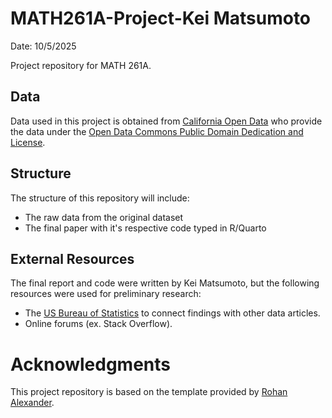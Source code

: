 # MATH261A-Project-Kei Matsumoto

Date: 10/5/2025

Project repository for MATH 261A.

## Data

Data used in this project is obtained from [California Open Data](https://data.ca.gov/) who provide the data under the [Open Data Commons Public Domain Dedication and License](https://opendatacommons.org/licenses/pddl/1-0/).

## Structure

The structure of this repository will include:

* The raw data from the original dataset
* The final paper with it's respective code typed in R/Quarto

## External Resources

The final report and code were written by Kei Matsumoto, but the following resources were used for preliminary research:

* The [US Bureau of Statistics](https://www.bls.gov/opub/ted/2020/three-fourths-of-workers-had-to-interact-with-the-public-in-2019-4-3-percent-worked-around-crowds.htm#:~:text=Percent%20of%20workers%20with%20jobs%20requiring%20interaction,%C2%B7%20Percent%20of%20workers%20by%20requirement%20to) to connect findings with other data articles. 
* Online forums (ex. Stack Overflow).

# Acknowledgments

This project repository is based on the template provided by [Rohan Alexander](https://github.com/RohanAlexander/starter_folder/tree/main).

